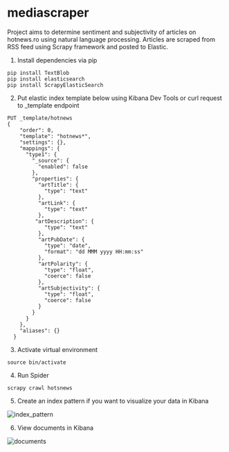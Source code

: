# mediascraper
Project aims to determine sentiment and subjectivity of articles on hotnews.ro using natural language processing. Articles are scraped from RSS feed using Scrapy framework and posted to Elastic.

1. Install dependencies via pip

```pip install scrapy
pip install TextBlob
pip install elasticsearch
pip install ScrapyElasticSearch
```

2. Put elastic index template below using Kibana Dev Tools or curl request to _template endpoint

```
PUT _template/hotnews
{
    "order": 0,
    "template": "hotnews*",
    "settings": {},
    "mappings": {
      "type1": {
        "_source": {
          "enabled": false
        },
        "properties": {
          "artTitle": {
            "type": "text"
          },
          "artLink": {
            "type": "text"
          },
         "artDescription": {
            "type": "text"
          },
          "artPubDate": {
            "type": "date",
            "format": "dd MMM yyyy HH:mm:ss"
          },
          "artPolarity": {
            "type": "float",
            "coerce": false
          },
          "artSubjectivity": {
            "type": "float",
            "coerce": false
          }
        }
      }
    },
    "aliases": {}
  }
```

3. Activate virtual environment

```
source bin/activate
```

4. Run Spider
```
scrapy crawl hotsnews
```

5. Create an index pattern if you want to visualize your data in Kibana

![index_pattern](https://user-images.githubusercontent.com/22353083/34921394-c8cafd28-f981-11e7-8f3c-63887a6ff37b.png)

6. View documents in Kibana

![documents](https://user-images.githubusercontent.com/22353083/34921396-caa7e520-f981-11e7-8ab2-67fd1e558d28.png)
